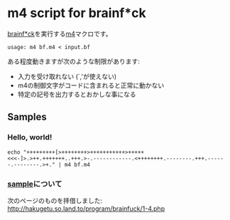 m4 script for brainf*ck
=======================

[brainf*ck](http://ja.wikipedia.org/wiki/Brainfuck)を実行する[m4](http://ja.wikipedia.org/wiki/M4_(%E3%83%97%E3%83%AD%E3%82%B0%E3%83%A9%E3%83%9F%E3%83%B3%E3%82%B0%E8%A8%80%E8%AA%9E))マクロです。

```
usage: m4 bf.m4 < input.bf
```

ある程度動きますが次のような制限があります:
 * 入力を受け取れない (`,'が使えない)
 * m4の制御文字がコードに含まれると正常に動かない
 * 特定の記号を出力するとおかしな事になる

## Samples

### Hello, world!

```SHELL
echo "+++++++++[>++++++++>+++++++++++>+++++<<<-]>.>++.+++++++..+++.>-.------------.<++++++++.--------.+++.------.--------.>+." | m4 bf.m4
```

### [sample](sample)について

次のページのものを拝借しました:
http://hakugetu.so.land.to/program/brainfuck/1-4.php

